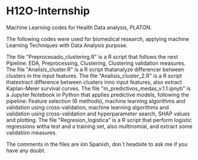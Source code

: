 # H12O-Internship
Machine Learning codes for Health Data analysis, PLATON.

The following codes were used for biomedical research, applying machine Learning Techniques with Data Analysis purpose.

The file "Preprocesado_clustering.R" is a R script that follows the next Pipeline: EDA, Preprocessing, Clustering, Clustering validation measures.
The file "Analisis_cluster.R" is a R script thatanalyze differencer between clusters in the input features.
The file "Analisis_cluster_2.R" is a R script thatextract difference between clusters inno input features, also extract Kaplan-Meier survival curves.
The file  "m_predictivos_medas_v.1.1.ipnyb" is a Jupyter Notebook in Python that applies predictive models, following the pipeline: Feature selection  (6 methods), machine learning algorithms and validation using cross-validation, machine learning algorithms and validation using cross-validation and hyperparameter search, SHAP values and plotting.
The file "Regresion_logistica" is a R script that perform logistic regressions witha test and a training set, also multinomial, and extract some validation measures.

The comments in the files are ion Spanish, don´t headsite to ask me if you have any doubt.
